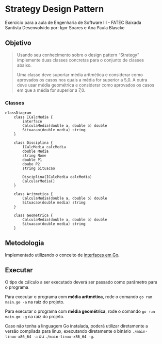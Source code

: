 # Strategy Design Pattern

Exercício para a aula de Engenharia de Software III - FATEC Baixada Santista
Desenvolvido por: Igor Soares e Ana Paula Blascke

## Objetivo

> Usando seu conhecimento sobre o design pattern “Strategy” implemente duas classes concretas para o conjunto de classes abaixo.
> 
> Uma classe deve suportar média aritmética e considerar como aprovados os casos nos quais a média for superior a 5,0.
> A outra deve usar média geométrica e considerar como aprovados os casos em que a média for superior a 7,0.

### Classes

```mermaid
classDiagram
    class ICalcMedia {
        interface
        CalculaMedia(double a, double b) double
        Situacao(double media) string
    }

    class Disciplina {
        ICalcMedia calcMedia
        double Media
        string Nome
        double P1
        doube P2
        string Situacao

        Disciplina(ICalcMedia calcMedia)
        CalcularMedia()
    }

    class Aritmetica {
        CalculaMedia(double a, double b) double
        Situacao(double media) string
    }

    class Geometrica {
        CalculaMedia(double a, double b) double
        Situacao(double media) string
    }
```
## Metodologia

Implementado utilizando o conceito de [interfaces em Go](https://gobyexample.com/interfaces).

## Executar

O tipo de cálculo a ser executado deverá ser passado como parâmetro para o programa.

Para executar o programa com **média aritmética**, rode o comando `go run main.go -a` na raiz do projeto.

Para executar o programa com **média geométrica**, rode o comando `go run main.go -g` na raiz do projeto.

Caso não tenha a linguagem Go instalada, poderá utilizar diretamente a versão compilada para linux, executando diretamente o binário `./main-linux-x86_64 -a` ou `./main-linux-x86_64 -g`.


